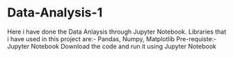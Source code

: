 # Data-Analysis-1
Here i have done the Data Anlaysis through Jupyter Notebook. 
Libraries that i have used in this project are:- Pandas, Numpy, Matplotlib
Pre-requiste:-
Jupyter Notebook
Download the code and run it using Jupyter Notebook
